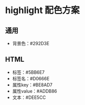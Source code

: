 # highlight 配色方案

## 通用

* 背景色：#292D3E



## HTML

* 标签：#5BB6E7
* 标签名：#D0666E
* 属性key：#BE8AD7
* 属性value：#ADDB86
* 文本：#DEE5CC